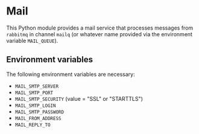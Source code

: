 <!--
SPDX-FileCopyrightText: 2025 Helmholtz Centre Potsdam - GFZ German Research Centre for Geosciences
SPDX-FileCopyrightText: 2025 Paula Stock (GFZ) <paula.stock@gfz.de>

SPDX-License-Identifier: CC-BY-4.0
-->

# Mail

This Python module provides a mail service that processes messages from `rabbitmq` in channel `mailq` (or whatever name provided via the environment variable `MAIL_QUEUE`).

## Environment variables
The following environment variables are necessary:

- `MAIL_SMTP_SERVER`
- `MAIL_SMTP_PORT`
- `MAIL_SMTP_SECURITY` (value = "SSL" or "STARTTLS")
- `MAIL_SMTP_LOGIN`
- `MAIL_SMTP_PASSWORD`
- `MAIL_FROM_ADDRESS`
- `MAIL_REPLY_TO`